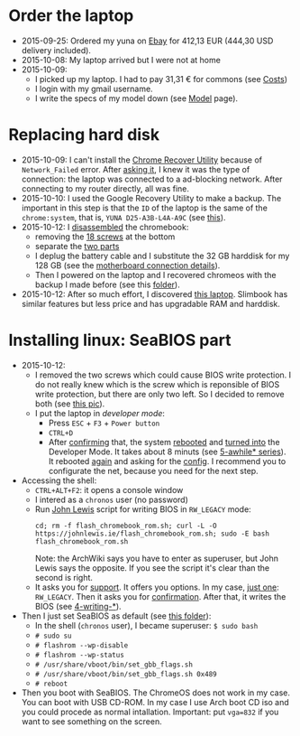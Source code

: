 # Order the laptop #

  * 2015-09-25: Ordered my yuna on [Ebay](http://www.ebay.com/itm/351398651121) for 412,13 EUR (444,30 USD delivery included).
  * 2015-10-08: My laptop arrived but I were not at home
  * 2015-10-09:
    * I picked up my laptop. I had to pay 31,31 € for commons (see [Costs](https://github.com/somenxavier/yuna/blob/master/Costs.md))
    * I login with my gmail username.
    * I write the specs of my model down (see [Model](https://github.com/somenxavier/yuna/blob/master/Specs.md) page). 

# Replacing hard disk #

  * 2015-10-09: I can't install the [Chrome Recover Utility](https://chrome.google.com/webstore/detail/chromebook-recovery-utili/jndclpdbaamdhonoechobihbbiimdgai) because of `Network_Failed` error. After [asking it](https://productforums.google.com/forum/#!msg/chromebook-central/KBUywqBgbOI/vr2KWLPgBgAJ;context-place=topicsearchin/chromebook-central/somenxavier), I knew it was the type of connection: the laptop was connected to a ad-blocking network. After connecting to my router directly, all was fine.
  * 2015-10-10: I used the Google Recovery Utility to make a backup. The important in this step is that the `ID` of the laptop is the same of the `chrome:system`, that is, `YUNA D25-A3B-L4A-A9C` (see [this](https://github.com/somenxavier/yuna/blob/master/figs/01-recovery/1-identifying.jpg)).
  * 2015-10-12: I [disassembled](https://github.com/somenxavier/yuna/tree/master/figs/02-disassemble) the chromebook:
    * removing the [18 screws](https://github.com/somenxavier/yuna/blob/master/figs/02-disassemble/1-screws.jpg) at the bottom
    * separate the [two parts](https://github.com/somenxavier/yuna/blob/master/figs/02-disassemble/2-separate-parts.jpg)
    * I deplug the battery cable and I substitute the 32 GB harddisk for my 128 GB (see the [motherboard connection details](https://github.com/somenxavier/yuna/blob/master/figs/02-disassemble/3-motherboard-details.JPG)).
    * Then I powered on the laptop and I recovered chromeos with the backup I made before (see this [folder](https://github.com/somenxavier/yuna/tree/master/figs/03-recovery)).
  * 2015-10-12: After so much effort, I discovered [this laptop](https://slimbook.es/). Slimbook has similar features but less price and has upgradable RAM and harddisk. 
  
# Installing linux: SeaBIOS part #

  * 2015-10-12:
    * I removed the two screws which could cause BIOS write protection. I do not really knew which is the screw which is reponsible of BIOS write protection, but there are only two left. So I decided to remove both (see [this pic](figs/04-chromeos-seabios-changes/1-removing-screws-for-writing-BIOS.JPG)).
    * I put the laptop in *developer mode*:
      * Press `ESC` + `F3` + `Power button`
      * `CTRL+D`
      * After [confirming](figs/04-chromeos-seabios-changes/2-confirmation.jpg) that, the system [rebooted](figs/04-chromeos-seabios-changes/3-rebooted.jpg) and [turned into](figs/04-chromeos-seabios-changes/4-transition.jpg) the Developer Mode. It takes about 8 minuts (see [5-awhile* series](figs/04-chromeos-seabios-changes/)). It rebooted [again](figs/04-chromeos-seabios-changes/6-reboot.jpg) and asking for the [config](figs/04-chromeos-seabios-changes/8-config.jpg). I recommend you to configurate the net, because you need for the next step.
   * Accessing the shell:
     * `CTRL+ALT+F2`: it opens a console window
     * I intered as a `chronos` user (no password)
     * Run [John Lewis](https://johnlewis.ie/custom-chromebook-firmware/rom-download/) script for writing BIOS in `RW_LEGACY` mode:
       ```
       cd; rm -f flash_chromebook_rom.sh; curl -L -O https://johnlewis.ie/flash_chromebook_rom.sh; sudo -E bash flash_chromebook_rom.sh
       ```
       Note: the ArchWiki says you have to enter as superuser, but John Lewis says the opposite. If you see the script it's clear than the second is right.
     * It asks you for [support](figs/05-johnlewis/1-support.jpg). It offers you options. In my case, [just one](figs/05-johnlewis/2-options.jpg): `RW_LEGACY`. Then it asks you for [confirmation](figs/05-johnlewis/3-confirmation.jpg). After that, it writes the BIOS (see [4-writing-*](figs/05-johnlewis/)).
   * Then I just set SeaBIOS as default (see [this folder](figs/06-setting-SeaBIOS-default/)):
     * In the shell (`chronos` user), I became superuser: `$ sudo bash`
     * `# sudo su`
     * `# flashrom --wp-disable`
     * `# flashrom --wp-status`
     * `# /usr/share/vboot/bin/set_gbb_flags.sh`
     * `# /usr/share/vboot/bin/set_gbb_flags.sh 0x489`
     * `# reboot`
   * Then you boot with SeaBIOS. The ChromeOS does not work in my case. You can boot with USB CD-ROM. In my case I use Arch boot CD iso and you could procede as normal intallation. Important: put `vga=832` if you want to see something on the screen.